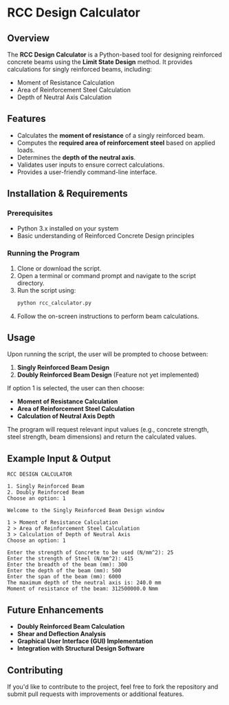 # RCC Design Calculator

## Overview
The **RCC Design Calculator** is a Python-based tool for designing reinforced concrete beams using the **Limit State Design** method. It provides calculations for singly reinforced beams, including:
- Moment of Resistance Calculation
- Area of Reinforcement Steel Calculation
- Depth of Neutral Axis Calculation

## Features
- Calculates the **moment of resistance** of a singly reinforced beam.
- Computes the **required area of reinforcement steel** based on applied loads.
- Determines the **depth of the neutral axis**.
- Validates user inputs to ensure correct calculations.
- Provides a user-friendly command-line interface.

## Installation & Requirements
### Prerequisites
- Python 3.x installed on your system
- Basic understanding of Reinforced Concrete Design principles

### Running the Program
1. Clone or download the script.
2. Open a terminal or command prompt and navigate to the script directory.
3. Run the script using:
   ```sh
   python rcc_calculator.py
   ```
4. Follow the on-screen instructions to perform beam calculations.

## Usage
Upon running the script, the user will be prompted to choose between:
1. **Singly Reinforced Beam Design**
2. **Doubly Reinforced Beam Design** (Feature not yet implemented)

If option 1 is selected, the user can then choose:
- **Moment of Resistance Calculation**
- **Area of Reinforcement Steel Calculation**
- **Calculation of Neutral Axis Depth**

The program will request relevant input values (e.g., concrete strength, steel strength, beam dimensions) and return the calculated values.

## Example Input & Output
```
RCC DESIGN CALCULATOR

1. Singly Reinforced Beam
2. Doubly Reinforced Beam
Choose an option: 1

Welcome to the Singly Reinforced Beam Design window

1 > Moment of Resistance Calculation
2 > Area of Reinforcement Steel Calculation
3 > Calculation of Depth of Neutral Axis
Choose an option: 1

Enter the strength of Concrete to be used (N/mm^2): 25
Enter the strength of Steel (N/mm^2): 415
Enter the breadth of the beam (mm): 300
Enter the depth of the beam (mm): 500
Enter the span of the beam (mm): 6000
The maximum depth of the neutral axis is: 240.0 mm
Moment of resistance of the beam: 312500000.0 Nmm
```

## Future Enhancements
- **Doubly Reinforced Beam Calculation**
- **Shear and Deflection Analysis**
- **Graphical User Interface (GUI) Implementation**
- **Integration with Structural Design Software**

## Contributing
If you'd like to contribute to the project, feel free to fork the repository and submit pull requests with improvements or additional features.



